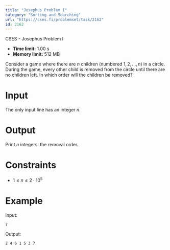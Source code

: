 ```yaml
---
title: "Josephus Problem I"
category: "Sorting and Searching"
url: "https://cses.fi/problemset/task/2162"
id: 2162
---
```


CSES - Josephus Problem I

  * **Time limit:** 1.00 s
  * **Memory limit:** 512 MB

Consider a game where there are $n$ children (numbered $1,2,\dots,n$) in a
circle. During the game, every other child is removed from the circle until
there are no children left. In which order will the children be removed?

# Input

The only input line has an integer $n$.

# Output

Print $n$ integers: the removal order.

# Constraints

  * $1 \le n \le 2 \cdot 10^5$

# Example

Input:

    
    
    7
    

Output:

    
    
    2 4 6 1 5 3 7
    

